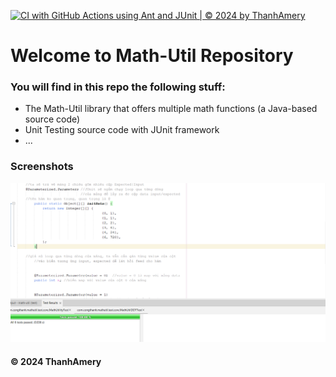 [![CI with GitHub Actions using Ant and JUnit | © 2024 by ThanhAmery](https://github.com/ThanhAmery/math-util/actions/workflows/ci-junit.yml/badge.svg)](https://github.com/ThanhAmery/math-util/actions/workflows/ci-junit.yml)

# Welcome to Math-Util Repository
### You will find in this repo the following stuff:
* The Math-Util library that offers multiple math functions (a Java-based source code)
* Unit Testing source code with JUnit framework
* ...

### Screenshots
![DDT & TDD with JUnit](https://github.com/ThanhAmery/math-util/blob/main/images/DDT%20with%20JUnit.png)

#### © 2024 ThanhAmery